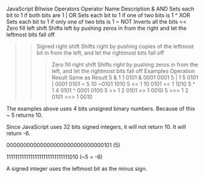 JavaScript Bitwise Operators
Operator	Name	Description
&	AND	Sets each bit to 1 if both bits are 1
|	OR	Sets each bit to 1 if one of two bits is 1
^	XOR	Sets each bit to 1 if only one of two bits is 1
~	NOT	Inverts all the bits
<<	Zero fill left shift	Shifts left by pushing zeros in from the right and let the leftmost bits fall off
>>	Signed right shift	Shifts right by pushing copies of the leftmost bit in from the left, and let the rightmost bits fall off
>>>	Zero fill right shift	Shifts right by pushing zeros in from the left, and let the rightmost bits fall off
Examples
Operation	Result	Same as	Result
5 & 1	1	0101 & 0001	 0001
5 | 1	5	0101 | 0001	 0101
~ 5	10	 ~0101	 1010
5 << 1	10	0101 << 1	 1010
5 ^ 1	4	0101 ^ 0001	 0100
5 >> 1	2	0101 >> 1	 0010
5 >>> 1	2	0101 >>> 1	 0010






The examples above uses 4 bits unsigned binary numbers. Because of this ~ 5 returns 10.

Since JavaScript uses 32 bits signed integers, it will not return 10. It will return -6.

00000000000000000000000000000101 (5)

11111111111111111111111111111010 (~5 = -6)

A signed integer uses the leftmost bit as the minus sign.